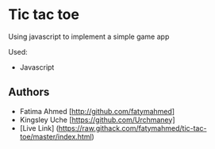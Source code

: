 # Tic tac toe
Using javascript to implement a simple game app

Used:
- Javascript

## Authors

- Fatima Ahmed [http://github.com/fatymahmed]
- Kingsley Uche [https://github.com/Urchmaney]
- [Live Link] (https://raw.githack.com/fatymahmed/tic-tac-toe/master/index.html)
